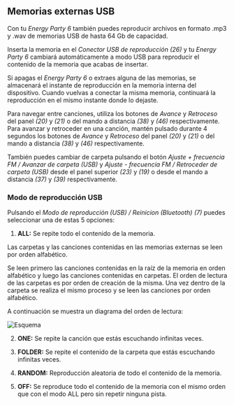 ## Memorias externas USB

Con tu *Energy Party 6* también puedes reproducir archivos en formato .mp3 y .wav de memorias USB de hasta 64 Gb de capacidad.

Inserta la memoria en el *Conector USB de reproducción (26)* y tu *Energy Party 6* cambiará automáticamente a modo USB para reproducir el contenido de la memoria que acabas de insertar.

Si apagas el *Energy Party 6* o extraes alguna de las memorias, se almacenará el instante de reproducción en la memoria interna del dispositivo. Cuando vuelvas a conectar la misma memoria, continuará la reproducción en el mismo instante donde lo dejaste.

Para navegar entre canciones, utiliza los botones de *Avance* y *Retroceso* del panel *(20)* y *(21)* o del mando a distancia *(38)* y *(46)* respectivamente. Para avanzar y retroceder en una canción, mantén pulsado durante 4 segundos los botones de *Avance* y *Retroceso* del panel *(20)* y *(21)* o del mando a distancia *(38)* y *(46)* respectivamente.

También puedes cambiar de carpeta pulsando el botón *Ajuste + frecuencia FM / Avanzar de carpeta (USB)* y *Ajuste - frecuencia FM / Retroceder de carpeta (USB)* desde el panel superior *(23)* y *(19)* o desde el mando a distancia *(37)* y *(39)* respectivamente.

### Modo de reproducción USB

Pulsando el *Modo de reproducción (USB) / Reinicion (Bluetooth) (7)* puedes seleccionar una de estas 5 opciones:

1) **ALL:**  Se repite todo el contenido de la memoria. 

Las carpetas y las canciones contenidas en las memorias externas se leen por orden alfabético.

Se leen primero las canciones contenidas en la raíz de la memoria en orden alfabético y luego las canciones contenidas en carpetas. El orden de lectura de las carpetas es por orden de creación de la misma. Una vez dentro de la carpeta se realiza el mismo proceso y se leen las canciones por orden alfabético.

   A continuación se muestra un diagrama del orden de lectura:

   ![Esquema](http://static.energysistem.com/images/manuals/42260/5492cea8f11f3.jpg)

2) **ONE:** Se repite la canción que estás escuchando infinitas veces.

3) **FOLDER:** Se repite el contenido de la carpeta que estás escuchando infinitas veces.

4) **RANDOM:** Reproducción aleatoria de todo el contenido de la memoria.

5) **OFF:** Se reproduce todo el contenido de la memoria con el mismo orden que con el modo ALL pero sin repetir ninguna pista.




